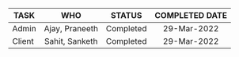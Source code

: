 | TASK        | WHO           | STATUS  | COMPLETED DATE
| ------------- |:-------------:|:-----:|:------------:|
| Admin   | Ajay, Praneeth| Completed | 29-Mar-2022 |
| Client   | Sahit, Sanketh| Completed | 29-Mar-2022 |

